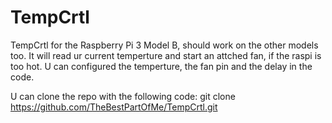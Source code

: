# TempCrtl
TempCrtl for the Raspberry Pi 3 Model B, 
should work on the other models too. It will read ur current temperture and start an attched fan, 
if the raspi is too hot. U can configured the temperture, the fan pin and the delay in the code.

U can clone the repo with the following code:
git clone https://github.com/TheBestPartOfMe/TempCrtl.git
